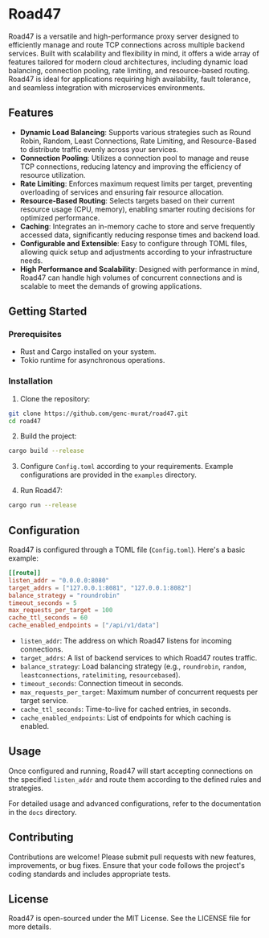 # Road47

Road47 is a versatile and high-performance proxy server designed to efficiently manage and route TCP connections across multiple backend services. Built with scalability and flexibility in mind, it offers a wide array of features tailored for modern cloud architectures, including dynamic load balancing, connection pooling, rate limiting, and resource-based routing. Road47 is ideal for applications requiring high availability, fault tolerance, and seamless integration with microservices environments.

## Features

- **Dynamic Load Balancing**: Supports various strategies such as Round Robin, Random, Least Connections, Rate Limiting, and Resource-Based to distribute traffic evenly across your services.
- **Connection Pooling**: Utilizes a connection pool to manage and reuse TCP connections, reducing latency and improving the efficiency of resource utilization.
- **Rate Limiting**: Enforces maximum request limits per target, preventing overloading of services and ensuring fair resource allocation.
- **Resource-Based Routing**: Selects targets based on their current resource usage (CPU, memory), enabling smarter routing decisions for optimized performance.
- **Caching**: Integrates an in-memory cache to store and serve frequently accessed data, significantly reducing response times and backend load.
- **Configurable and Extensible**: Easy to configure through TOML files, allowing quick setup and adjustments according to your infrastructure needs.
- **High Performance and Scalability**: Designed with performance in mind, Road47 can handle high volumes of concurrent connections and is scalable to meet the demands of growing applications.

## Getting Started

### Prerequisites

- Rust and Cargo installed on your system.
- Tokio runtime for asynchronous operations.

### Installation

1. Clone the repository:

```bash
git clone https://github.com/genc-murat/road47.git
cd road47
```

2. Build the project:

```bash
cargo build --release
```

3. Configure `Config.toml` according to your requirements. Example configurations are provided in the `examples` directory.

4. Run Road47:

```bash
cargo run --release
```

## Configuration

Road47 is configured through a TOML file (`Config.toml`). Here's a basic example:

```toml
[[route]]
listen_addr = "0.0.0.0:8080"
target_addrs = ["127.0.0.1:8081", "127.0.0.1:8082"]
balance_strategy = "roundrobin"
timeout_seconds = 5
max_requests_per_target = 100
cache_ttl_seconds = 60
cache_enabled_endpoints = ["/api/v1/data"]
```

- `listen_addr`: The address on which Road47 listens for incoming connections.
- `target_addrs`: A list of backend services to which Road47 routes traffic.
- `balance_strategy`: Load balancing strategy (e.g., `roundrobin`, `random`, `leastconnections`, `ratelimiting`, `resourcebased`).
- `timeout_seconds`: Connection timeout in seconds.
- `max_requests_per_target`: Maximum number of concurrent requests per target service.
- `cache_ttl_seconds`: Time-to-live for cached entries, in seconds.
- `cache_enabled_endpoints`: List of endpoints for which caching is enabled.

## Usage

Once configured and running, Road47 will start accepting connections on the specified `listen_addr` and route them according to the defined rules and strategies.

For detailed usage and advanced configurations, refer to the documentation in the `docs` directory.

## Contributing

Contributions are welcome! Please submit pull requests with new features, improvements, or bug fixes. Ensure that your code follows the project's coding standards and includes appropriate tests.

## License

Road47 is open-sourced under the MIT License. See the LICENSE file for more details.
